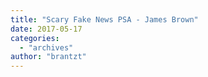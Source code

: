 ```yaml
---
title: "Scary Fake News PSA - James Brown"
date: 2017-05-17
categories: 
  - "archives"
author: "brantzt"
---
```



